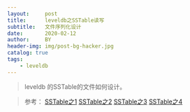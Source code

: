 ```yaml
---
layout:     post
title:      leveldb之SSTable读写
subtitle:   文件序列化设计
date:       2020-02-12
author:     BY
header-img: img/post-bg-hacker.jpg
catalog: true
tags:
    - leveldb
---
```


> leveldb 的SSTable的文件如何设计。


	
	
>参考：
[SSTable之1](https://blog.csdn.net/sparkliang/article/details/8635821)
[SSTable之2](https://blog.csdn.net/sparkliang/article/details/8653370)
[SSTable之3](https://blog.csdn.net/sparkliang/article/details/8681759)
[SSTable之4](https://blog.csdn.net/sparkliang/article/details/8708892)
